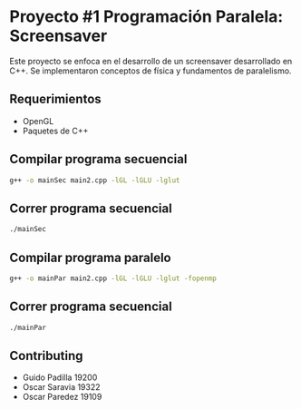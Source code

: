 # Proyecto #1 Programación Paralela: Screensaver

Este proyecto se enfoca en el desarrollo de un screensaver desarrollado en C++. Se implementaron conceptos de física y fundamentos de paralelismo.

## Requerimientos

- OpenGL
- Paquetes de C++


## Compilar programa secuencial

```bash
g++ -o mainSec main2.cpp -lGL -lGLU -lglut
```

## Correr programa secuencial
```bash
./mainSec
```

## Compilar programa paralelo

```bash
g++ -o mainPar main2.cpp -lGL -lGLU -lglut -fopenmp
```

## Correr programa secuencial
```bash
./mainPar
```

## Contributing

- Guido Padilla 19200
- Oscar Saravia 19322
- Oscar Paredez 19109
